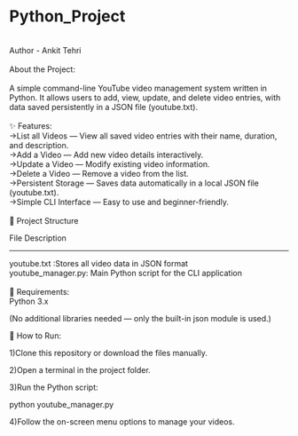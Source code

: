 # Python_Project
<br>
Author - Ankit Tehri
<br>
<br>
About the Project:
<br>
<br>
<bold>A simple command-line YouTube video management system written in Python. 
It allows users to add, view, update, and delete video entries, with data saved persistently in a JSON file (youtube.txt).</bold>
<br>
<br>
✨ Features:
<br>
->List all Videos — View all saved video entries with their name, duration, and description.
<br>
->Add a Video — Add new video details interactively.
<br>
->Update a Video — Modify existing video information.
<br>
->Delete a Video — Remove a video from the list.
<br>
->Persistent Storage — Saves data automatically in a local JSON file (youtube.txt).
<br>
->Simple CLI Interface — Easy to use and beginner-friendly.
<br>
<br>
📂 Project Structure

File	Description<hr>
youtube.txt	:Stores all video data in JSON format
<br>
youtube_manager.py:	Main Python script for the CLI application
<br>
<br>
🔧 Requirements:<br>
Python 3.x

(No additional libraries needed — only the built-in json module is used.)

🚀 How to Run:

1)Clone this repository or download the files manually.

2)Open a terminal in the project folder.

3)Run the Python script:

python youtube_manager.py

4)Follow the on-screen menu options to manage your videos.






